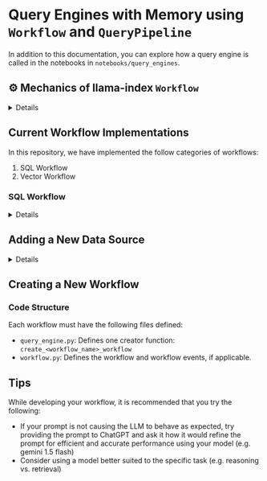 # Query Engines with Memory using `Workflow` and `QueryPipeline`

In addition to this documentation, you can explore how a query engine is called in the notebooks in `notebooks/query_engines`.

## :gear: Mechanics of llama-index `Workflow`

<details>

To create a workflow, you create a custom class that inherits from `Workflow`.
Each step in the flow is decorated with the `@step` so that type inferences can be made for any received objects from the input and output `Events`.
(Input events are passed to the step, while output events are type hinted with `-> Event:`.)

There are default `StartEvent` and `StopEvent` classes, but other custom classes can be used to pass objects from one step to another.

Unlike a pipeline, with a workflow there is no need to instantiate it to add links between its modules.
We can simply set-up the class with the relevant typed `Event` links, and the DAG will be imputed from the events, making readability significantly better.
There are no longer keys passed implicitly - all objects passed as part of events or the `Context` are explicitly accounted for.

There is also no longer the need to instantiate the workflow with every object needed to complete it.
Any objects needed for the initial step will have to be passed, but objects can be created within a step and passed to subsequent steps.

There is also a `Context` - an object available to all steps - that we can leverage to access information from within any step, regardless of the data passed via the input and output events.

Workflows are set up to **only be run asynchronously**, which is no problem for our endpoints.
The `run()` method is set up to be awaited.

</details>


## Current Workflow Implementations

In this repository, we have implemented the follow categories of workflows:
1. SQL Workflow
2. Vector Workflow

### SQL Workflow

<details>
This workflow uses a [`NLSQLTableQueryEngine`](https://docs.llamaindex.ai/en/stable/api_reference/query_engine/NL_SQL_table/) to query SQL data and synthesize a response to a query using an LLM.

Parameters to customize:
- `<table_name>_table_desc`: This description is specific to the table that the query engine is querying. The value should be different for each SQL workflow that is defined on a different dataset. It should be defined within `workflow_descriptions.py`.
- `text_to_sql_prompt`: This prompt defines how the LLM should convert the initial user query into a SQL query to run on the data. It should be defined within `prompts.py`.
- `response_synthesis_prompt_str`: This prompt defines how the SQL response should be synthesized into meaningful text based on the original user query, the SQL query, and the SQL response. It should be defined within `prompts.py`.
</details>



## Adding a New Data Source
<details>

If you are seeking to use an existing workflow with a new SQL table data source, you must follow the following steps:
1. Add a description of the table to `query_engines/workflow_descriptions.py`
    - This should include a description of all of the columns that may be helpful during querying.
2. Add the table name to the `PostgresTables` enum in `schema/schema.py`
3. Add the table to the `SQL_TABLE_DESC_MAPPING` in `query_engines/workflow_descriptions.py`
4. Then, when you instantiate the SQL workflow, pass this table name as the `table_source` argument when you want to use it.

</details>

## Creating a New Workflow

### Code Structure

Each workflow must have the following files defined:
- `query_engine.py`: Defines one creator function: `create_<workflow_name>_workflow`
- `workflow.py`: Defines the workflow and workflow events, if applicable. 


## Tips

While developing your workflow, it is recommended that you try the following:
* If your prompt is not causing the LLM to behave as expected, try providing the prompt to ChatGPT and ask it how it would refine the prompt for efficient and accurate performance using your model (e.g. gemini 1.5 flash)
* Consider using a model better suited to the specific task (e.g. reasoning vs. retrieval)




